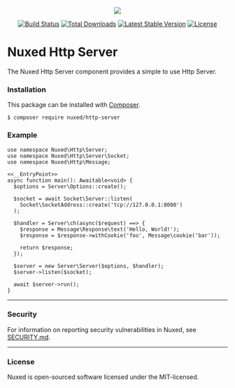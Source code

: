 <p align="center"><img src="https://avatars3.githubusercontent.com/u/45311177?s=200&v=4"></p>

<p align="center">
<a href="https://travis-ci.org/nuxed/http-server"><img src="https://travis-ci.org/nuxed/http-server.svg" alt="Build Status"></a>
<a href="https://packagist.org/packages/nuxed/http-server"><img src="https://poser.pugx.org/nuxed/http-server/d/total.svg" alt="Total Downloads"></a>
<a href="https://packagist.org/packages/nuxed/http-server"><img src="https://poser.pugx.org/nuxed/http-server/v/stable.svg" alt="Latest Stable Version"></a>
<a href="https://packagist.org/packages/nuxed/http-server"><img src="https://poser.pugx.org/nuxed/http-server/license.svg" alt="License"></a>
</p>

# Nuxed Http Server

The Nuxed Http Server component provides a simple to use Http Server.

### Installation

This package can be installed with [Composer](https://getcomposer.org).

```console
$ composer require nuxed/http-server
```

### Example

```hack
use namespace Nuxed\Http\Server;
use namespace Nuxed\Http\Server\Socket;
use namespace Nuxed\Http\Message;

<<__EntryPoint>>
async function main(): Awaitable<void> {
  $options = Server\Options::create();
  
  $socket = await Socket\Server::listen(
    Socket\SocketAddress::create('tcp://127.0.0.1:8000')
  );

  $handler = Server\ch(async($request) ==> {
    $response = Message\Response\text('Hello, World!');
    $response = $response->withCookie('foo', Message\cookie('bar'));

    return $response;
  });

  $server = new Server\Server($options, $handler);  
  $server->listen($socket);

  await $server->run();
}
```

---

### Security

For information on reporting security vulnerabilities in Nuxed, see [SECURITY.md](SECURITY.md).

---

### License

Nuxed is open-sourced software licensed under the MIT-licensed.
